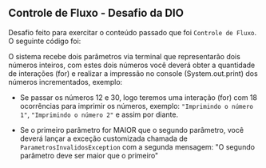 ## Controle de Fluxo - Desafio da DIO

Desafio feito para exercitar o conteúdo passado que foi `Controle de Fluxo`. O seguinte código foi:

O sistema recebe dois parâmetros via terminal que representarão dois números inteiros, com estes dois números você deverá obter 
  a quantidade de interações (for) e realizar a impressão no console (System.out.print) dos números incrementados, exemplo:

* Se passar os números 12 e 30, logo teremos uma interação (for) com 18 ocorrências para imprimir os números, exemplo: `"Imprimindo o número 1"`, `"Imprimindo o número 2"` e assim por diante.
 
* Se o primeiro parâmetro for MAIOR que o segundo parâmetro, você deverá lançar a exceção customizada chamada de `ParametrosInvalidosException` com a segunda mensagem: "O segundo parâmetro deve ser maior que o primeiro"   
